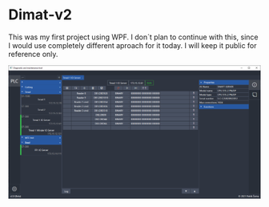 # Dimat-v2

This was my first project using WPF. I don´t plan to continue with this, since I would use completely different aproach for it today. I will keep it public for reference only.

![alt text](https://github.com/somapatrik/Dimat-v2/blob/main/Pics/preview.PNG)

